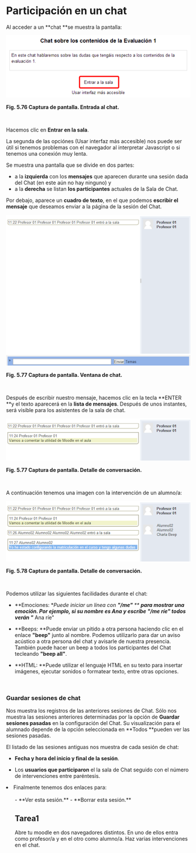
# Participación en un chat

Al acceder a un **chat **se muestra la pantalla:


![](img/chat-entrar.png)

**Fig. 5.76 Captura de pantalla. Entrada al chat.**

 

Hacemos clic en **Entrar en la sala**.

La segunda de las opciónes (Usar interfaz más accesible) nos puede ser útil si tenemos problemas con el navegador al interpretar Javascript o si tenemos una conexión muy lenta.

Se muestra una pantalla que se divide en dos partes:

- a la **izquierda** con los **mensajes** que aparecen durante una sesión dada del Chat (en este aún no hay ninguno) y
- a la **derecha** se listan **los participantes** actuales de la Sala de Chat.

Por debajo, aparece un **cuadro de texto**, en el que podemos **escribir el mensaje** que deseamos enviar a la página de la sesión del Chat.


![](img/chat-sala1.png)

**Fig. 5.77 Captura de pantalla. Ventana de chat.**

 

Después de escribir nuestro mensaje, hacemos clic en la tecla **ENTER **y el texto aparecerá en la **lista de mensajes**. Después de unos instantes, será visible para los asistentes de la sala de chat.


![](img/chat-sala2.png)

**Fig. 5.77 Captura de pantalla. Detalle de conversación.**

 

A continuación tenemos una imagen con la intervención de un alumno/a:


![](img/chat-sala3.png)

**Fig. 5.78 Captura de pantalla. Detalle de conversación.**

 

Podemos utilizar las siguientes facilidades durante el chat:

- **Emociones: **Puede iniciar un línea con **"/me"** ** **para mostrar una emoción. Por ejemplo, si su nombre es Ana y escribe "/me ríe" todos verán "*** Ana ríe"

- **Beeps: **Puede enviar un pitido a otra persona haciendo clic en el enlace **"beep"** junto al nombre. Podemos utilizarlo para dar un aviso acústico a otra persona del chat y avisarle de nuestra presencia. También puede hacer un beep a todos los participantes del Chat tecleando **"beep all"**.

- **HTML: **Puede utilizar el lenguaje HTML en su texto para insertar imágenes, ejecutar sonidos o formatear texto, entre otras opciones.

 

### Guardar sesiones de chat

Nos muestra los registros de las anteriores sesiones de Chat. Sólo nos muestra las sesiones anteriores determinadas por la opción de **Guardar sesiones pasadas** en la configuración del Chat. Su visualización para el alumnado depende de la opción seleccionada en **Todos **pueden ver las sesiones pasadas.

El listado de las sesiones antiguas nos muestra de cada sesión de chat:

- **Fecha y hora del inicio y final de la sesión**.

- Los **usuarios que participaron** el la sala de Chat seguido con el número de intervenciones entre paréntesis.

<li>Finalmente tenemos dos enlaces para: <br/> <br/>
<ul>
- **Ver esta sesión.**
- **Borrar esta sesión.**

## Tarea1

Abre tu moodle en dos navegadores distintos. En uno de ellos entra como profesor/a y en el otro como alumno/a. Haz varias intervenciones en el chat.
